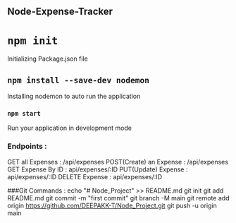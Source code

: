 ## Node-Expense-Tracker

# `npm init`
Initializing Package.json file
 

## `npm install --save-dev nodemon`
Installing nodemon to auto run the application

### `npm start`
Run your application in development mode


### Endpoints :
GET all Expenses : /api/expenses
POST(Create) an Expense : /api/expenses
GET Expense By ID : api/expenses/:ID
PUT(Update) Expense : api/expenses/:ID
DELETE Expense : api/expenses/:ID

###Git Commands :
echo "# Node_Project" >> README.md
git init
git add README.md
git commit -m "first commit"
git branch -M main
git remote add origin https://github.com/DEEPAKK-T/Node_Project.git
git push -u origin main



